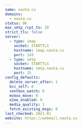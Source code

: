 ```yaml
---
name: nauta.cu
domains:
  - nauta.cu
status: OK
max_smtp_rcpt_to: 20
strict_tls: false
server:
  - type: imap
    socket: STARTTLS
    hostname: imap.nauta.cu
    port: 143
  - type: smtp
    socket: STARTTLS
    hostname: smtp.nauta.cu
    port: 25
config_defaults:
  delete_server_after: 1
  bcc_self: 0
  sentbox_watch: 0
  mvbox_move: 0
  e2ee_enabled: 0
  media_quality: 1
  fetch_existing_msgs: 0
last_checked: 2021-01
website: https://webmail.nauta.cu
---
```


